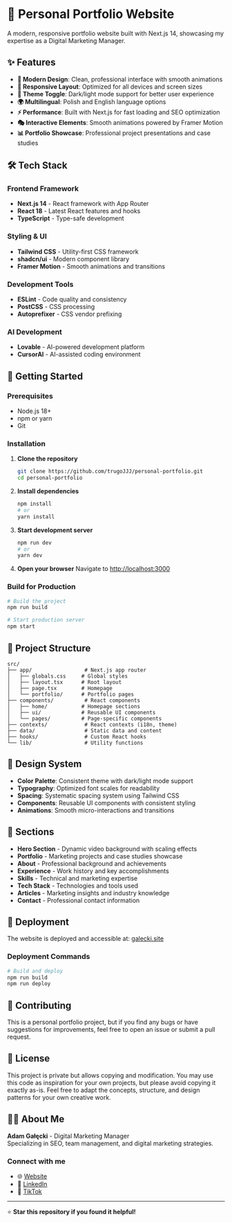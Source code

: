 # 🚀 Personal Portfolio Website

A modern, responsive portfolio website built with Next.js 14, showcasing my expertise as a Digital Marketing Manager.

## ✨ Features

- **🎨 Modern Design**: Clean, professional interface with smooth animations
- **📱 Responsive Layout**: Optimized for all devices and screen sizes
- **🌙 Theme Toggle**: Dark/light mode support for better user experience
- **🌍 Multilingual**: Polish and English language options
- **⚡ Performance**: Built with Next.js for fast loading and SEO optimization
- **🎭 Interactive Elements**: Smooth animations powered by Framer Motion
- **📊 Portfolio Showcase**: Professional project presentations and case studies

## 🛠️ Tech Stack

### Frontend Framework
- **Next.js 14** - React framework with App Router
- **React 18** - Latest React features and hooks
- **TypeScript** - Type-safe development

### Styling & UI
- **Tailwind CSS** - Utility-first CSS framework
- **shadcn/ui** - Modern component library
- **Framer Motion** - Smooth animations and transitions

### Development Tools
- **ESLint** - Code quality and consistency
- **PostCSS** - CSS processing
- **Autoprefixer** - CSS vendor prefixing

### AI Development
- **Lovable** - AI-powered development platform
- **CursorAI** - AI-assisted coding environment

## 🚀 Getting Started

### Prerequisites
- Node.js 18+ 
- npm or yarn
- Git

### Installation

1. **Clone the repository**
   ```bash
   git clone https://github.com/trugoJJJ/personal-portfolio.git
   cd personal-portfolio
   ```

2. **Install dependencies**
   ```bash
   npm install
   # or
   yarn install
   ```

3. **Start development server**
   ```bash
   npm run dev
   # or
   yarn dev
   ```

4. **Open your browser**
   Navigate to [http://localhost:3000](http://localhost:3000)

### Build for Production

```bash
# Build the project
npm run build

# Start production server
npm start
```

## 📁 Project Structure

```
src/
├── app/                 # Next.js app router
│   ├── globals.css     # Global styles
│   ├── layout.tsx      # Root layout
│   ├── page.tsx        # Homepage
│   └── portfolio/      # Portfolio pages
├── components/          # React components
│   ├── home/           # Homepage sections
│   ├── ui/             # Reusable UI components
│   └── pages/          # Page-specific components
├── contexts/            # React contexts (i18n, theme)
├── data/                # Static data and content
├── hooks/               # Custom React hooks
└── lib/                 # Utility functions
```

## 🎨 Design System

- **Color Palette**: Consistent theme with dark/light mode support
- **Typography**: Optimized font scales for readability
- **Spacing**: Systematic spacing system using Tailwind CSS
- **Components**: Reusable UI components with consistent styling
- **Animations**: Smooth micro-interactions and transitions

## 📱 Sections

- **Hero Section** - Dynamic video background with scaling effects
- **Portfolio** - Marketing projects and case studies showcase
- **About** - Professional background and achievements
- **Experience** - Work history and key accomplishments
- **Skills** - Technical and marketing expertise
- **Tech Stack** - Technologies and tools used
- **Articles** - Marketing insights and industry knowledge
- **Contact** - Professional contact information

## 🚀 Deployment

The website is deployed and accessible at: [galecki.site](https://galecki.site)

### Deployment Commands

```bash
# Build and deploy
npm run build
npm run deploy
```

## 🤝 Contributing

This is a personal portfolio project, but if you find any bugs or have suggestions for improvements, feel free to open an issue or submit a pull request.

## 📄 License

This project is private but allows copying and modification. You may use this code as inspiration for your own projects, but please avoid copying it exactly as-is. Feel free to adapt the concepts, structure, and design patterns for your own creative work.

## 👨‍💼 About Me

**Adam Gałęcki** - Digital Marketing Manager  
Specializing in SEO, team management, and digital marketing strategies.

### Connect with me
- 🌐 [Website](https://galecki.site)
- 💼 [LinkedIn](https://linkedin.com/in/admagalecki)
- 📱 [TikTok](https://www.tiktok.com/@firma_galecka)

---

⭐ **Star this repository if you found it helpful!**
